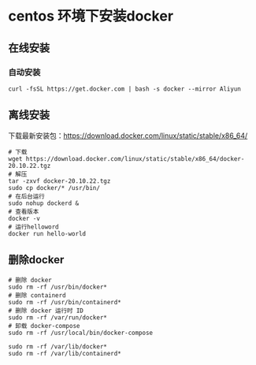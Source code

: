 # centos 环境下安装docker

## 在线安装

### 自动安装

```shell
curl -fsSL https://get.docker.com | bash -s docker --mirror Aliyun
```

## 离线安装

下载最新安装包：https://download.docker.com/linux/static/stable/x86_64/
```shell
# 下载
wget https://download.docker.com/linux/static/stable/x86_64/docker-20.10.22.tgz
# 解压
tar -zxvf docker-20.10.22.tgz
sudo cp docker/* /usr/bin/
# 在后台运行
sudo nohup dockerd &
# 查看版本
docker -v
# 运行helloword
docker run hello-world
```

## 删除docker
```shell
# 删除 docker
sudo rm -rf /usr/bin/docker*
# 删除 containerd
sudo rm -rf /usr/bin/containerd*
# 删除 docker 运行时 ID
sudo rm -rf /var/run/docker*
# 卸载 docker-compose
sudo rm -rf /usr/local/bin/docker-compose

sudo rm -rf /var/lib/docker*
sudo rm -rf /var/lib/containerd*
```